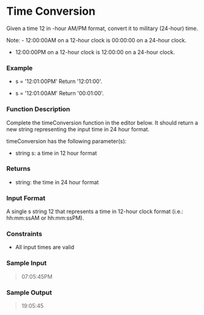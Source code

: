 # Time Conversion
Given a time 12 in -hour AM/PM format, convert it to military (24-hour) time.

Note: - 12:00:00AM on a 12-hour clock is 00:00:00 on a 24-hour clock.
- 12:00:00PM on a 12-hour clock is 12:00:00 on a 24-hour clock.

### Example
* s = '12:01:00PM'
Return '12:01:00'.

* s = '12:01:00AM'
Return '00:01:00'.

### Function Description
Complete the timeConversion function in the editor below. It should return a new string representing the input time in 24 hour format.

timeConversion has the following parameter(s):

* string s: a time in 12 hour format

### Returns

* string: the time in 24 hour format

### Input Format
A single s string 12 that represents a time in 12-hour clock format (i.e.: hh:mm:ssAM or hh:mm:ssPM).

### Constraints

* All input times are valid

### Sample Input
>07:05:45PM

### Sample Output
>19:05:45
